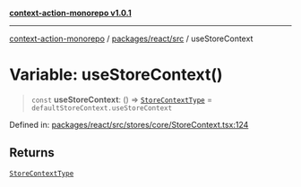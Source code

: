 [**context-action-monorepo v1.0.1**](../../../../README.md)

***

[context-action-monorepo](../../../../README.md) / [packages/react/src](../README.md) / useStoreContext

# Variable: useStoreContext()

> `const` **useStoreContext**: () => [`StoreContextType`](../interfaces/StoreContextType.md) = `defaultStoreContext.useStoreContext`

Defined in: [packages/react/src/stores/core/StoreContext.tsx:124](https://github.com/mineclover/context-action/blob/2861d61b4b5d930e9e7f5277983455dc296dc859/packages/react/src/stores/core/StoreContext.tsx#L124)

## Returns

[`StoreContextType`](../interfaces/StoreContextType.md)
